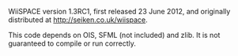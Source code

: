 WiiSPACE version 1.3RC1, first released 23 June 2012, and originally distributed at http://seiken.co.uk/wiispace.

This code depends on OIS, SFML (not included) and zlib. It is not guaranteed to compile or run correctly.